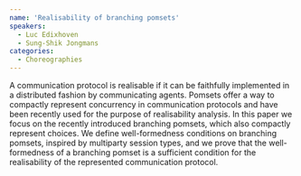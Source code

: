 ```yaml
---
name: 'Realisability of branching pomsets'
speakers:
  - Luc Edixhoven
  - Sung-Shik Jongmans
categories:
  - Choreographies
---
```


A communication protocol is realisable if it can be faithfully implemented in a distributed fashion by communicating agents. Pomsets offer a way to compactly represent concurrency in communication protocols and have been recently used for the purpose of realisability analysis. In this paper we focus on the recently introduced branching pomsets, which also compactly represent choices. We define well-formedness conditions on branching pomsets, inspired by multiparty session types, and we prove that the well-formedness of a branching pomset is a sufficient condition for the realisability of the represented communication protocol.
